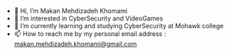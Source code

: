 - 👋 Hi, I’m Makan Mehdizadeh Khomami
- 👀 I’m interested in CyberSecurity and VideoGames
- 🌱 I’m currently learning and studying CyberSecurity at Mohawk college
- 📫 How to reach me by my personal email address : makan.mehdizadeh.khomami@gmail.com

<!---
MakanMzkh/MakanMzkh is a ✨ special ✨ repository because its `README.md` (this file) appears on your GitHub profile.
You can click the Preview link to take a look at your changes.
--->
